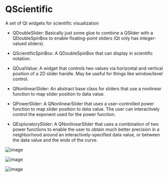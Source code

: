 # QScientific
A set of Qt widgets for scientific visualization

* QDoubleSlider:  Basically just some glue to combine a QSlider with a QDoubleSpinBox to enable floating-point sliders (Qt only has integer-valued sliders).

* QScientificSpinBox:  A QDoubleSpinBox that can display in scientific notation.

* QDualValue:  A widget that controls two values via horizontal and vertical position of a 2D slider handle.  May be useful for things like window/level control.

* QNonlinearSlider:  An abstract base class for sliders that use a nonlinear function to map slider position to data value.

* QPowerSlider:  A QNonlinearSlider that uses a user-controlled power function to map slider position to data value.  The user can interactively control the exponent used for the power function.

* QExploratorySlider:  A QNonlinearSlider that uses a combination of two power functions to enable the user to obtain much better precision in a neighborhood around an interactively-specified data value, or between the data value and the ends of the curve.


![image](https://user-images.githubusercontent.com/289957/222539174-15eeac73-084b-4b9a-a5a1-1c56c81cd3dd.png)

![image](https://user-images.githubusercontent.com/289957/222539129-96d210b3-812b-4ef8-8bd4-f720bfc6d78f.png)

![image](https://user-images.githubusercontent.com/289957/222539098-9ba0dc7d-82fe-43c4-ac13-f857a4442234.png)
